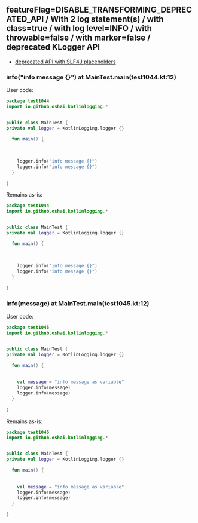 ## featureFlag=DISABLE_TRANSFORMING_DEPRECATED_API / With 2 log statement(s) / with class=true / with log level=INFO / with throwable=false / with marker=false / deprecated KLogger API

* [deprecated API with SLF4J placeholders](deprecated-slf4j-placeholders.md)

###  info("info message {}") at MainTest.main(test1044.kt:12)

User code:
```kotlin
package test1044
import io.github.oshai.kotlinlogging.*


public class MainTest {
private val logger = KotlinLogging.logger {}

  fun main() {
    
    
    
    logger.info("info message {}")
    logger.info("info message {}")
  }
  
}


```
  
Remains as-is:
```kotlin
package test1044
import io.github.oshai.kotlinlogging.*


public class MainTest {
private val logger = KotlinLogging.logger {}

  fun main() {
    
    
    
    logger.info("info message {}")
    logger.info("info message {}")
  }
  
}


```

###  info(message) at MainTest.main(test1045.kt:12)

User code:
```kotlin
package test1045
import io.github.oshai.kotlinlogging.*


public class MainTest {
private val logger = KotlinLogging.logger {}

  fun main() {
    
    
    val message = "info message as variable"
    logger.info(message)
    logger.info(message)
  }
  
}


```
  
Remains as-is:
```kotlin
package test1045
import io.github.oshai.kotlinlogging.*


public class MainTest {
private val logger = KotlinLogging.logger {}

  fun main() {
    
    
    val message = "info message as variable"
    logger.info(message)
    logger.info(message)
  }
  
}


```
